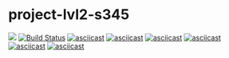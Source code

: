 # project-lvl2-s345
<a href="https://codeclimate.com/github/MolchanovVadim/project-lvl2-s345/maintainability"><img src="https://api.codeclimate.com/v1/badges/b53399ecb11e4928011b/maintainability" /></a>
[![Build Status](https://travis-ci.com/MolchanovVadim/project-lvl2-s345.svg?branch=master)](https://travis-ci.com/MolchanovVadim/project-lvl2-s345)
[![asciicast](https://asciinema.org/a/3WJEvSVdy9Lu1QygVpqgagwyO.png)](https://asciinema.org/a/3WJEvSVdy9Lu1QygVpqgagwyO)
[![asciicast](https://asciinema.org/a/YvGYASTJRQWmHx1bQ3Vw1dTpT.png)](https://asciinema.org/a/YvGYASTJRQWmHx1bQ3Vw1dTpT)
[![asciicast](https://asciinema.org/a/SzvmruOL0NLOvsw3vOy46kUwW.png)](https://asciinema.org/a/SzvmruOL0NLOvsw3vOy46kUwW)
[![asciicast](https://asciinema.org/a/Zkf5sIHzByl9NYCG9xsT2OR55.png)](https://asciinema.org/a/Zkf5sIHzByl9NYCG9xsT2OR55)
[![asciicast](https://asciinema.org/a/byyI9IK5Act3nSIlGKUziog9U.png)](https://asciinema.org/a/byyI9IK5Act3nSIlGKUziog9U)
[![asciicast](https://asciinema.org/a/8Wyi02X6HIFP4YGlvJ7cem0kx.png)](https://asciinema.org/a/8Wyi02X6HIFP4YGlvJ7cem0kx)